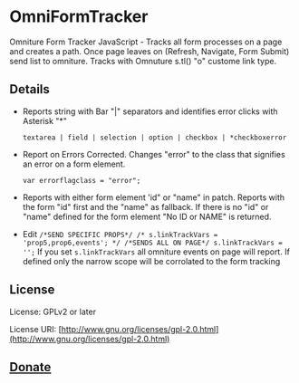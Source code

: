 OmniFormTracker
===============

Omniture Form Tracker JavaScript - Tracks all form processes on a page and creates a path. Once page leaves on (Refresh, Navigate, Form Submit) send list to omniture. Tracks with Omnuture s.tl() "o" custome link type.

## Details

* Reports string with Bar "|" separators and identifies error clicks with Asterisk "*"

   `textarea | field | selection | option | checkbox | *checkboxerror` 

* Report on Errors Corrected. Changes "error" to the class that signifies an error on a form element. 

   `var errorflagclass = "error";`
   
* Reports with either form element 'id" or "name" in patch. Reports with the form "id" first and the "name" as fallback. If there is no "id" or "name" defined for the form element "No ID or NAME" is returned. 

* Edit `/*SEND SPECIFIC PROPS*/ /* s.linkTrackVars = 'prop5,prop6,events'; */ /*SENDS ALL ON PAGE*/ s.linkTrackVars = '';`
If you set `s.linkTrackVars` all omniture events on page will report. If defined only the narrow scope will be corrolated to the form tracking

## License

License: GPLv2 or later

License URI: [http://www.gnu.org/licenses/gpl-2.0.html](http://www.gnu.org/licenses/gpl-2.0.html)

## [Donate](http://bt.zamartz.com/1hXxxk2)
